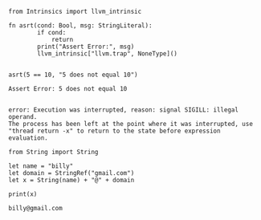 ```mojo :no-line-numbers 
from Intrinsics import llvm_intrinsic

fn asrt(cond: Bool, msg: StringLiteral):
        if cond:
            return
        print("Assert Error:", msg)
        llvm_intrinsic["llvm.trap", NoneType]()
 

asrt(5 == 10, "5 does not equal 10")
```

    Assert Error: 5 does not equal 10


    error: Execution was interrupted, reason: signal SIGILL: illegal operand.
    The process has been left at the point where it was interrupted, use "thread return -x" to return to the state before expression evaluation.



```mojo :no-line-numbers 
from String import String

let name = "billy"
let domain = StringRef("gmail.com")
let x = String(name) + "@" + domain

print(x)
```

    billy@gmail.com

